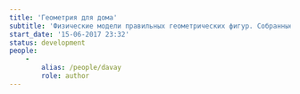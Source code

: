```yaml
---
title: 'Геометрия для дома'
subtitle: 'Физические модели правильных геометрических фигур. Собранные из бумаги, склеенные из дерева, спаянные из меди, сваренные из металла. Чтобы радовать глаз.'
start_date: '15-06-2017 23:32'
status: development
people:
    -
        alias: /people/davay
        role: author
---
```


